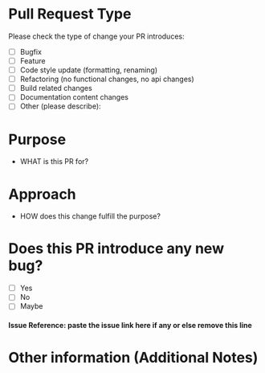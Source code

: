 # Pull Request Type
Please check the type of change your PR introduces:
- [ ] Bugfix
- [ ] Feature
- [ ] Code style update (formatting, renaming)
- [ ] Refactoring (no functional changes, no api changes)
- [ ] Build related changes
- [ ] Documentation content changes
- [ ] Other (please describe):

# Purpose
- WHAT is this PR for?

# Approach
- HOW does this change fulfill the purpose?

# Does this PR introduce any new bug?
- [ ] Yes
- [ ] No
- [ ] Maybe

#### Issue Reference: paste the issue link here if any or else remove this line

# Other information (Additional Notes)

